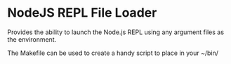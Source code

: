 NodeJS REPL File Loader
=======================

Provides the ability to launch the Node.js REPL using any argument files as the environment.

The Makefile can be used to create a handy script to place in your ~/bin/
